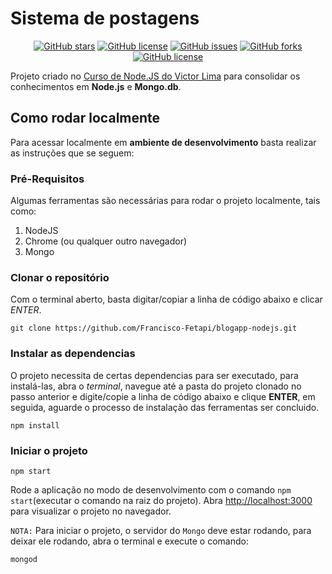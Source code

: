 # Sistema de postagens

<p align="center">
<a href="https://github.com/Francisco-Fetapi/blogapp-nodejs/stargazers"><img alt="GitHub stars" src="https://img.shields.io/github/stars/Francisco-Fetapi/blogapp-nodejs?style=plastic"></a>
<a href="https://github.com/Francisco-Fetapi/blogapp-nodejs"><img alt="GitHub license" src="https://img.shields.io/badge/Exercise-For%20trainning-orange"></a>
<a href="https://github.com/Francisco-Fetapi/blogapp-nodejs/issues"><img alt="GitHub issues" src="https://img.shields.io/github/issues/Francisco-Fetapi/blogapp-nodejs?style=plastic"></a>
<a href="https://github.com/Francisco-Fetapi/blogapp-nodejs/network"><img alt="GitHub forks" src="https://img.shields.io/github/forks/Francisco-Fetapi/blogapp-nodejs?style=plastic"></a>
<a href="https://github.com/Francisco-Fetapi/blogapp-nodejs"><img alt="GitHub license" src="https://img.shields.io/github/license/Francisco-Fetapi/blogapp-nodejs?style=plastic"></a>
</p>


Projeto criado no [Curso de Node.JS do Victor Lima](https://www.youtube.com/watch?v=LLqq6FemMNQ&list=PLJ_KhUnlXUPtbtLwaxxUxHqvcNQndmI4B) para consolidar os conhecimentos em **Node.js** e **Mongo.db**.

## Como rodar localmente

Para acessar localmente em **ambiente de desenvolvimento** basta realizar as instruções que se seguem:

### Pré-Requisitos

Algumas ferramentas são necessárias para rodar o projeto localmente, tais como:

1. NodeJS
2. Chrome (ou qualquer outro navegador)
3. Mongo

### Clonar o repositório

Com o terminal aberto, basta digitar/copiar a linha de código abaixo e clicar _ENTER_.

```
git clone https://github.com/Francisco-Fetapi/blogapp-nodejs.git
```

### Instalar as dependencias

O projeto necessita de certas dependencias para ser executado, para instalá-las, abra o _terminal_, navegue até a pasta do projeto clonado no passo anterior e digite/copie a linha de código abaixo e clique **ENTER**, em seguida, aguarde o processo de instalação das ferramentas ser concluido.

```
npm install
```

### Iniciar o projeto
```
npm start
```
Rode a aplicação no modo de desenvolvimento com o comando `npm start`(executar o comando na raiz do projeto).
Abra [http://localhost:3000](http://localhost:3000) para visualizar o projeto no navegador.

`NOTA:` Para iniciar o projeto, o servidor do `Mongo` deve estar rodando, para deixar ele rodando, abra o terminal e execute o comando:
```
mongod
```
